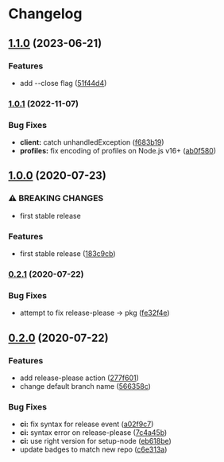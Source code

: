 # Changelog

## [1.1.0](https://www.github.com/mmarchini-oss/node-observe/compare/v1.0.1...v1.1.0) (2023-06-21)


### Features

* add --close flag ([51f44d4](https://www.github.com/mmarchini-oss/node-observe/commit/51f44d4c203dbf588463613a7627c64b984b1252))

### [1.0.1](https://www.github.com/mmarchini-oss/node-observe/compare/v1.0.0...v1.0.1) (2022-11-07)


### Bug Fixes

* **client:** catch unhandledException ([f683b19](https://www.github.com/mmarchini-oss/node-observe/commit/f683b1989d54216f76261644bfa70e436ab5062a))
* **profiles:** fix encoding of profiles on Node.js v16+ ([ab0f580](https://www.github.com/mmarchini-oss/node-observe/commit/ab0f58006c586faff9d5d811572a769b23131557))

## [1.0.0](https://www.github.com/mmarchini-oss/node-observe/compare/v0.2.1...v1.0.0) (2020-07-23)


### ⚠ BREAKING CHANGES

* first stable release

### Features

* first stable release ([183c9cb](https://www.github.com/mmarchini-oss/node-observe/commit/183c9cb719ca750993f91b4a28a7eff230c6c73b))

### [0.2.1](https://www.github.com/mmarchini-oss/node-observe/compare/v0.2.0...v0.2.1) (2020-07-22)


### Bug Fixes

* attempt to fix release-please -> pkg ([fe32f4e](https://www.github.com/mmarchini-oss/node-observe/commit/fe32f4e4b91b2baf17596d7db164237bdac8f054))

## [0.2.0](https://www.github.com/mmarchini-oss/node-observe/compare/v0.1.2...v0.2.0) (2020-07-22)


### Features

* add release-please action ([277f601](https://www.github.com/mmarchini-oss/node-observe/commit/277f60151f6e4abd314f29baf4ac34bfe9645ae7))
* change default branch name ([566358c](https://www.github.com/mmarchini-oss/node-observe/commit/566358ce2844c5d67233cafdc7acce23369ef5f9))


### Bug Fixes

* **ci:** fix syntax for release event ([a02f9c7](https://www.github.com/mmarchini-oss/node-observe/commit/a02f9c76551e326cf3610edfcb923a8e5fc3cb97))
* **ci:** syntax error on release-please ([7c4a45b](https://www.github.com/mmarchini-oss/node-observe/commit/7c4a45b1293a46128c506878061f855040cd8579))
* **ci:** use right version for setup-node ([eb618be](https://www.github.com/mmarchini-oss/node-observe/commit/eb618bec9432c54e31b22fd1d27a87d6fa1947f5))
* update badges to match new repo ([c6e313a](https://www.github.com/mmarchini-oss/node-observe/commit/c6e313a40e9ad180584244cf8b0dd4ca5ab38a1f))
